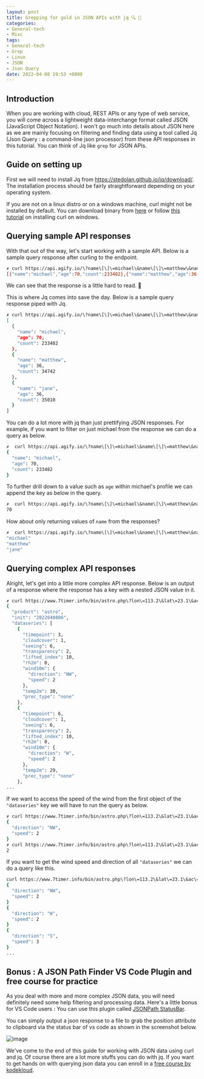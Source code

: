 ```yaml
---
layout: post
title: Grepping for gold in JSON APIs with jq 🔍 📄
categories:
- General-tech
- Misc
tags:
- General-tech
- Grep
- Linux
- JSON
- Json Query
date: 2022-04-08 19:53 +0800
---
```

## Introduction

When you are working with cloud, REST APIs or any type of web service, you will come across a lightweight data-interchange format called JSON (JavaScript Object Notation). I won't go much into details about JSON here as we are mainly focusing on filtering and finding data using a tool called Jq (Json Query : a command-line json processor) from these API responses in this tutorial. You can think of Jq like `grep` for JSON APIs.

## Guide on setting up

First we will need to install Jq from <https://stedolan.github.io/jq/download/>. The installation process should be fairly straightforward depending on your operating system.

If you are not on a linux distro or on a windows machine, curl might not be installed by default. You can download binary from [here](https://curl.se/windows/) or follow [this tutorial](https://developer.zendesk.com/documentation/developer-tools/getting-started/installing-and-using-curl/#installing-curl) on installing curl on windows.

## Querying sample API responses

With that out of the way, let's start working with a sample API. Below is a sample query response after curling to the endpoint.

```bash
✗ curl https://api.agify.io/\?name\[\]\=michael\&name\[\]\=matthew\&name\[\]\=jane
[{"name":"michael","age":70,"count":233482},{"name":"matthew","age":36,"count":34742},{"name":"jane","age":36,"count":35010}]
```

We can see that the response is a little hard to read. 🥴

This is where Jq comes into save the day. Below is a sample query response piped with Jq.

```bash
✗ curl https://api.agify.io/\?name\[\]\=michael\&name\[\]\=matthew\&name\[\]\=jane | jq
[
  {
    "name": "michael",
    "age": 70,
    "count": 233482
  },
  {
    "name": "matthew",
    "age": 36,
    "count": 34742
  },
  {
    "name": "jane",
    "age": 36,
    "count": 35010
  }
]
```

You can do a lot more with jq than just prettifying JSON responses. For example, if you want to filter on just michael from the response we can do a query as below.

```bash
✗  curl https://api.agify.io/\?name\[\]\=michael\&name\[\]\=matthew\&name\[\]\=jane | jq '.[0]'
{
  "name": "michael",
  "age": 70,
  "count": 233482
}
```

To further drill down to a value such as `age` within michael's profile we can append the key as below in the query.

```bash
✗  curl https://api.agify.io/\?name\[\]\=michael\&name\[\]\=matthew\&name\[\]\=jane | jq '.[0].age'
70
```

How about only returning values of `name` from the responses?

```bash
✗  curl https://api.agify.io/\?name\[\]\=michael\&name\[\]\=matthew\&name\[\]\=jane | jq '.[].name'
"michael"
"matthew"
"jane"
```

## Querying complex API responses

Alright, let's get into a little more complex API response. Below is an output of a response where the response has a key with a nested JSON value in it.

```bash
✗ curl https://www.7timer.info/bin/astro.php\?lon\=113.2\&lat\=23.1\&ac\=0\&unit\=metric\&output\=json\&tzshift\=0 | jq
{
  "product": "astro",
  "init": "2022040806",
  "dataseries": [
    {
      "timepoint": 3,
      "cloudcover": 1,
      "seeing": 6,
      "transparency": 2,
      "lifted_index": 10,
      "rh2m": 0,
      "wind10m": {
        "direction": "NW",
        "speed": 2
      },
      "temp2m": 30,
      "prec_type": "none"
    },
    {
      "timepoint": 6,
      "cloudcover": 1,
      "seeing": 6,
      "transparency": 2,
      "lifted_index": 10,
      "rh2m": 0,
      "wind10m": {
        "direction": "W",
        "speed": 2
      },
      "temp2m": 29,
      "prec_type": "none"
    },
...
```

If we want to access the speed of the wind from the first object of the `"dataseries"` key we will have to run the query as below.

```bash
✗ curl https://www.7timer.info/bin/astro.php\?lon\=113.2\&lat\=23.1\&ac\=0\&unit\=metric\&output\=json\&tzshift\=0 | jq '.dataseries[0].wind10m'
{
  "direction": "NW",
  "speed": 2
}
✗ curl https://www.7timer.info/bin/astro.php\?lon\=113.2\&lat\=23.1\&ac\=0\&unit\=metric\&output\=json\&tzshift\=0 | jq '.dataseries[0].wind10m.speed'
2
```

If you want to get the wind speed and direction of all `"dataseries"` we can do a query like this.

```bash
curl https://www.7timer.info/bin/astro.php\?lon\=113.2\&lat\=23.1\&ac\=0\&unit\=metric\&output\=json\&tzshift\=0 | jq '.dataseries[].wind10m' 
{
  "direction": "NW",
  "speed": 2
}
{
  "direction": "W",
  "speed": 2
}
{
  "direction": "S",
  "speed": 3
}
...
```

## Bonus : A JSON Path Finder VS Code Plugin and free course for practice

As you deal with more and more complex JSON data, you will need definitely need some help filtering and processing data. Here's a little bonus for VS Code users : You can use this plugin called [JSONPath StatusBar](https://marketplace.visualstudio.com/items?itemName=richie5um2.vscode-statusbar-json-path).

You can simply output a json response to a file to grab the position attribute to clipboard via the status bar of vs code as shown in the screenshot below.

![image](https://github.com/richie5um/vscode-statusbar-json-path/raw/HEAD/resources/jsonpath.png)

We've come to the end of this guide for working with JSON data using curl and jq. Of course there are a lot more stuffs you can do with jq. If you want to get hands on with querying json data you can enroll in a [free course by kodekloud](https://kodekloud.com/courses/json-path-quiz/).

